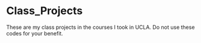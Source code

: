# Class_Projects
These are my class projects in the courses I took in UCLA. Do not use these codes for your benefit. 
